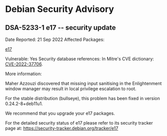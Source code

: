 
Debian Security Advisory
========================


DSA-5233-1 e17 -- security update
---------------------------------



Date Reported:
21 Sep 2022
Affected Packages:

[e17](https://packages.debian.org/src:e17)

Vulnerable:
Yes
Security database references:
In Mitre's CVE dictionary: [CVE-2022-37706](https://security-tracker.debian.org/tracker/CVE-2022-37706).  

More information:

Maher Azzouzi discovered that missing input sanitising in the
Enlightenment window manager may result in local privilege escalation to
root.


For the stable distribution (bullseye), this problem has been fixed in
version 0.24.2-8+deb11u1.


We recommend that you upgrade your e17 packages.


For the detailed security status of e17 please refer to
its security tracker page at:
<https://security-tracker.debian.org/tracker/e17>





